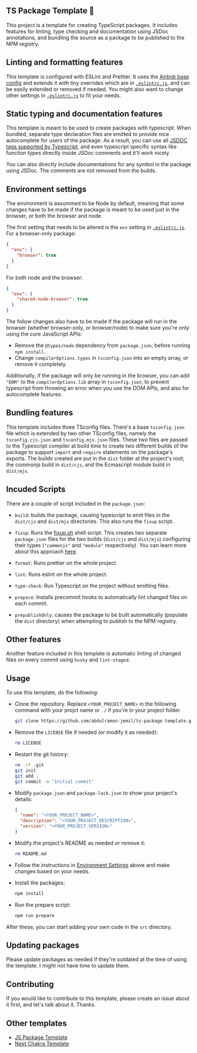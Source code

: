 ## TS Package Template 🚀

This project is a template for creating TypeScript packages. It includes
features for linting, type checking and documentation using JSDoc annotations,
and bundling the source as a package to be published to the NPM registry.

## Linting and formatting features

This template is configured with ESLint and Prettier. It uses the [Airbnb base
config](https://www.npmjs.com/package/eslint-config-airbnb-base) and extends it
with tiny overrides which are in [`.eslintrc.js`](./.eslintrc.js), and can
be easily extended or removed if needed. You might also want to change other
settings in [`.eslintrc.js`](./.eslintrc.js) to fit your needs.

## Static typing and documentation features

This template is meant to be used to create packages with typescript. When
bundled, separate type declaration files are emitted to provide nice
autocomplete for users of the package. As a result, you can use all [JSDOC tags
supported by
Typescript](https://www.typescriptlang.org/docs/handbook/jsdoc-supported-types.html),
and even typescript specific syntax like function types directly inside JSDoc
comments and it'll work nicely.

You can also directly include documentations for any symbol in the package using
JSDoc. The comments are not removed from the builds.

## Environment settings

The environment is assummed to be Node by default, meaning that some changes
have to be made if the package is meant to be used just in the browser, or both
the browser and node.

The first setting that needs to be altered is the `env` setting in
[`.eslintrc.js`](./.eslintrc.js). For a browser-only package:

```json
{
  "env": {
    "browser": true
  }
}
```

For both node and the browser:

```json
{
  "env": {
    "shared-node-browser": true
  }
}
```

The follow changes also have to be made if the package will run in the browser
(whether browser-only, or browser/node) to make sure you're only using the core
JavaScript APIs:

- Remove the `@types/node` dependency from `package.json`, before running `npm
install`.
- Change `compilerOptions.types` in `tsconfig.json` into an empty array, or
  remove it completely.

Additionally, if the package will only be running in the browser, you can add
`"DOM"` to the `compilerOptions.lib` array in `tsconfig.json`, to prevent
typescript from throwing an error when you use the DOM APIs, and also for
autocomplete features.

## Bundling features

This template includes three TSconfig files. There's a base `tsconfig.json` file
which is extended by two other TSconfig files, namely the `tsconfig.cjs.json`
and `tsconfig.mjs.json` files. These two files are passed to the Typescript
compiler at build time to create two different builds of the package to support
`import` and `require` statements on the package's exports. The builds created
are put in the `dist` folder at the project's root; the commonjs build in
`dist/cjs`, and the Ecmascript module build in `dist/mjs`.

## Incuded Scripts

There are a couple of script included in the `package.json`:

- `build`: builds the package, causing typescript to emit files in the
  `dist/cjs` and `dist/mjs` directories. This also runs the `fixup` script.

- `fixup`: Runs the [fixup.sh](./fixup.sh) shell script. This creates two
  separate `package.json` files for the two builds (`dist/cjs` and `dist/mjs`)
  configuring their types (`"commonjs"` and `"module"` respectively). You can
  learn more about this approach
  [here](https://www.sensedeep.com/blog/posts/2021/how-to-create-single-source-npm-module.html).

- `format`: Runs prettier on the whole project.

- `lint`: Runs eslint on the whole project.

- `type-check`: Run Typescript on the project without emitting files.

- `prepare`: Installs precommit hooks to automatically lint changed files on
  each commit.

- `prepublishOnly`: causes the package to be built automatically (populate the
  `dist` directory) when attempting to publish to the NPM registry.

## Other features

Another feature included in this template is automatic linting of changed files
on every commit using `husky` and `lint-staged`.

## Usage

To use this template, do the following:

- Clone the repository. Replace `<YOUR_PROJECT_NAME>` in the following command
  with your projct name or `./` if you're in your project folder.

  ```bash
  git clone https://github.com/abdulramon-jemil/ts-package-template.git <YOUR_PROJECT_NAME>
  ```

- Remove the `LICENSE` file if needed (or modify it as needed):

  ```bash
  rm LICENSE
  ```

- Restart the git history:

  ```bash
  rm -rf .git
  git init
  git add .
  git commit -m "Initial commit"
  ```

- Modify `package.json` and `package-lock.json` to show your project's details:

  ```json
  {
    "name": "<YOUR_PROJECT_NAME>",
    "description": "<YOUR_PROJECT_DESCRIPTION>",
    "version": "<YOUR_PROJECT_VERSION>"
  }
  ```

- Modify the project's README as needed or remove it:

  ```bash
  rm README.md
  ```

- Follow the instructions in [Environment Settings](#environment-settings) above
  and make changes based on your needs.

- Install the packages:

  ```bash
  npm install
  ```

- Run the prepare script:

  ```bash
  npm run prepare
  ```

After these, you can start adding your own code in the `src` directory.

## Updating packages

Please update packages as needed if they're outdated at the time of using the
template. I might not have time to update them.

## Contributing

If you would like to contribute to this template, please create an issue about
it first, and let's talk about it. Thanks.

## Other templates

- [JS Package Template](https://github.com/abdulramon-jemil/js-package-template)
- [Next Chakra
  Template](https://github.com/abdulramon-jemil/next-chakra-template)
